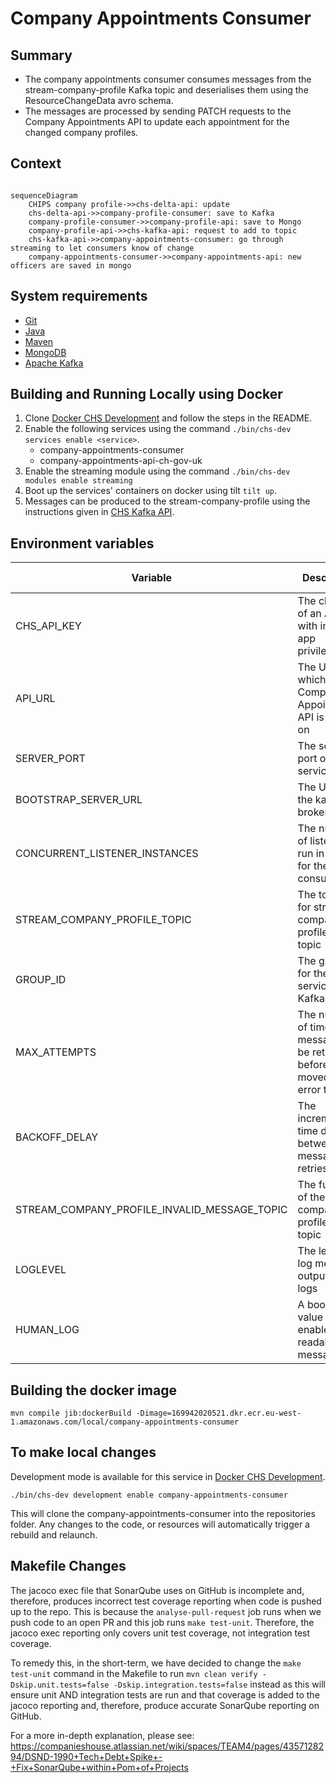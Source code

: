 # Company Appointments Consumer

## Summary

* The company appointments consumer consumes messages from the stream-company-profile Kafka topic and deserialises them 
using the ResourceChangeData avro schema.
* The messages are processed by sending PATCH requests to the Company Appointments API to update each appointment
for the changed company profiles.

## Context

```mermaid

sequenceDiagram
    CHIPS company profile->>chs-delta-api: update
    chs-delta-api->>company-profile-consumer: save to Kafka
    company-profile-consumer->>company-profile-api: save to Mongo
    company-profile-api->>chs-kafka-api: request to add to topic
    chs-kafka-api->>company-appointments-consumer: go through streaming to let consumers know of change
    company-appointments-consumer->>company-appointments-api: new officers are saved in mongo
```

## System requirements

* [Git](https://git-scm.com/downloads)
* [Java](http://www.oracle.com/technetwork/java/javase/downloads)
* [Maven](https://maven.apache.org/download.cgi)
* [MongoDB](https://www.mongodb.com/)
* [Apache Kafka](https://kafka.apache.org/)

## Building and Running Locally using Docker

1. Clone [Docker CHS Development](https://github.com/companieshouse/docker-chs-development) and follow the steps in the
   README.
2. Enable the following services using the command `./bin/chs-dev services enable <service>`.
   * company-appointments-consumer
   * company-appointments-api-ch-gov-uk
3. Enable the streaming module using the command `./bin/chs-dev modules enable streaming`
4. Boot up the services' containers on docker using tilt `tilt up`.
5. Messages can be produced to the stream-company-profile using the instructions given in 
[CHS Kafka API](https://github.com/companieshouse/chs-kafka-api).

## Environment variables

| Variable                                     | Description                                                                         | Example (from docker-chs-development)                        |
|----------------------------------------------|-------------------------------------------------------------------------------------|--------------------------------------------------------------|
| CHS_API_KEY                                  | The client ID of an API key with internal app privileges                            | abc123def456ghi789                                           |
| API_URL                                      | The URL which the Company Appointments API is hosted on                             | http://api.chs.local:4001                                    |
| SERVER_PORT                                  | The server port of this service                                                     | 9090                                                         |
| BOOTSTRAP_SERVER_URL                         | The URL to the kafka broker                                                         | kafka:9092                                                   |
| CONCURRENT_LISTENER_INSTANCES                | The number of listeners run in parallel for the consumer                            | 1                                                            |
| STREAM_COMPANY_PROFILE_TOPIC                 | The topic ID for stream company profile kafka topic                                 | stream-company-profile                                       |
| GROUP_ID                                     | The group ID for the services Kafka topics                                          | company-appointments-consumer                                |
| MAX_ATTEMPTS                                 | The number of times a message will be retried before being moved to the error topic | 5                                                            |
| BACKOFF_DELAY                                | The incremental time delay between message retries                                  | 100                                                          |
| STREAM_COMPANY_PROFILE_INVALID_MESSAGE_TOPIC | The full name of the stream company profile invalid topic                           | stream-company-profile-company-appointments-consumer-invalid |
| LOGLEVEL                                     | The level of log messages output to the logs                                        | debug                                                        |
| HUMAN_LOG                                    | A boolean value to enable more readable log messages                                | 1                                                            |

## Building the docker image

    mvn compile jib:dockerBuild -Dimage=169942020521.dkr.ecr.eu-west-1.amazonaws.com/local/company-appointments-consumer

## To make local changes

Development mode is available for this service
in [Docker CHS Development](https://github.com/companieshouse/docker-chs-development).

    ./bin/chs-dev development enable company-appointments-consumer

This will clone the company-appointments-consumer into the repositories folder. Any changes to the code, or resources will
automatically trigger a rebuild and relaunch.

## Makefile Changes
The jacoco exec file that SonarQube uses on GitHub is incomplete and, therefore, produces incorrect test coverage
reporting when code is pushed up to the repo. This is because the `analyse-pull-request` job runs when we push code to an open PR and this job runs `make test-unit`.
Therefore, the jacoco exec reporting only covers unit test coverage, not integration test coverage.

To remedy this, in the
short-term, we have decided to change the `make test-unit` command in the Makefile to run `mvn clean verify -Dskip.unit.tests=false -Dskip.integration.tests=false` instead as this
will ensure unit AND integration tests are run and that coverage is added to the jacoco reporting and, therefore, produce accurate SonarQube reporting on GitHub.

For a more in-depth explanation, please see: https://companieshouse.atlassian.net/wiki/spaces/TEAM4/pages/4357128294/DSND-1990+Tech+Debt+Spike+-+Fix+SonarQube+within+Pom+of+Projects

